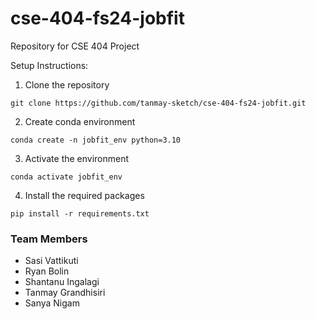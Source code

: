 # cse-404-fs24-jobfit
Repository for CSE 404 Project

Setup Instructions:

1. Clone the repository
```
git clone https://github.com/tanmay-sketch/cse-404-fs24-jobfit.git
```

2. Create conda environment
```
conda create -n jobfit_env python=3.10
``` 

3. Activate the environment
```
conda activate jobfit_env
```

4. Install the required packages
```
pip install -r requirements.txt
```

### Team Members
- Sasi Vattikuti
- Ryan Bolin
- Shantanu Ingalagi
- Tanmay Grandhisiri
- Sanya Nigam

